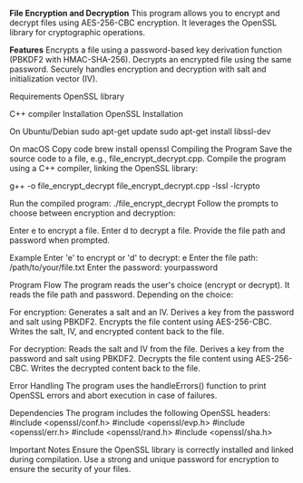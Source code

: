 **File Encryption and Decryption**
This program allows you to encrypt and decrypt files using AES-256-CBC encryption. It leverages the OpenSSL library for cryptographic operations.

**Features**
Encrypts a file using a password-based key derivation function (PBKDF2 with HMAC-SHA-256).
Decrypts an encrypted file using the same password.
Securely handles encryption and decryption with salt and initialization vector (IV).

Requirements
OpenSSL library

C++ compiler
Installation
OpenSSL Installation

On Ubuntu/Debian
sudo apt-get update
sudo apt-get install libssl-dev

On macOS
Copy code
brew install openssl
Compiling the Program
Save the source code to a file, e.g., file_encrypt_decrypt.cpp.
Compile the program using a C++ compiler, linking the OpenSSL library:

g++ -o file_encrypt_decrypt file_encrypt_decrypt.cpp -lssl -lcrypto

Run the compiled program:
./file_encrypt_decrypt
Follow the prompts to choose between encryption and decryption:

Enter e to encrypt a file.
Enter d to decrypt a file.
Provide the file path and password when prompted.

Example
Enter 'e' to encrypt or 'd' to decrypt: e
Enter the file path: /path/to/your/file.txt
Enter the password: yourpassword

Program Flow
The program reads the user's choice (encrypt or decrypt).
It reads the file path and password.
Depending on the choice:

For encryption:
Generates a salt and an IV.
Derives a key from the password and salt using PBKDF2.
Encrypts the file content using AES-256-CBC.
Writes the salt, IV, and encrypted content back to the file.

For decryption:
Reads the salt and IV from the file.
Derives a key from the password and salt using PBKDF2.
Decrypts the file content using AES-256-CBC.
Writes the decrypted content back to the file.

Error Handling
The program uses the handleErrors() function to print OpenSSL errors and abort execution in case of failures.

Dependencies
The program includes the following OpenSSL headers:
#include <openssl/conf.h>
#include <openssl/evp.h>
#include <openssl/err.h>
#include <openssl/rand.h>
#include <openssl/sha.h>

Important Notes
Ensure the OpenSSL library is correctly installed and linked during compilation.
Use a strong and unique password for encryption to ensure the security of your files.
